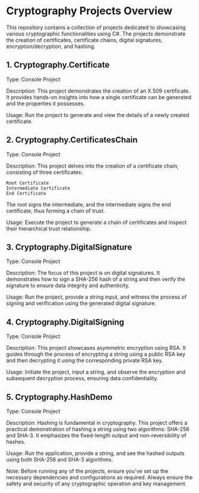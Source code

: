 # Cryptography Projects Overview

This repository contains a collection of projects dedicated to showcasing various cryptographic functionalities using C#. The projects demonstrate the creation of certificates, certificate chains, digital signatures, encryption/decryption, and hashing.
## 1. Cryptography.Certificate

Type: Console Project

Description:
This project demonstrates the creation of an X.509 certificate. It provides hands-on insights into how a single certificate can be generated and the properties it possesses.

Usage:
Run the project to generate and view the details of a newly created certificate.
## 2. Cryptography.CertificatesChain

Type: Console Project

Description:
This project delves into the creation of a certificate chain, consisting of three certificates:

    Root Certificate
    Intermediate Certificate
    End Certificate

The root signs the intermediate, and the intermediate signs the end certificate, thus forming a chain of trust.

Usage:
Execute the project to generate a chain of certificates and inspect their hierarchical trust relationship.
## 3. Cryptography.DigitalSignature

Type: Console Project

Description:
The focus of this project is on digital signatures. It demonstrates how to sign a SHA-256 hash of a string and then verify the signature to ensure data integrity and authenticity.

Usage:
Run the project, provide a string input, and witness the process of signing and verification using the generated digital signature.
## 4. Cryptography.DigitalSigning

Type: Console Project

Description:
This project showcases asymmetric encryption using RSA. It guides through the process of encrypting a string using a public RSA key and then decrypting it using the corresponding private RSA key.

Usage:
Initiate the project, input a string, and observe the encryption and subsequent decryption process, ensuring data confidentiality.
## 5. Cryptography.HashDemo

Type: Console Project

Description:
Hashing is fundamental in cryptography. This project offers a practical demonstration of hashing a string using two algorithms: SHA-256 and SHA-3. It emphasizes the fixed-length output and non-reversibility of hashes.

Usage:
Run the application, provide a string, and see the hashed outputs using both SHA-256 and SHA-3 algorithms.

Note: Before running any of the projects, ensure you've set up the necessary dependencies and configurations as required. Always ensure the safety and security of any cryptographic operation and key management.